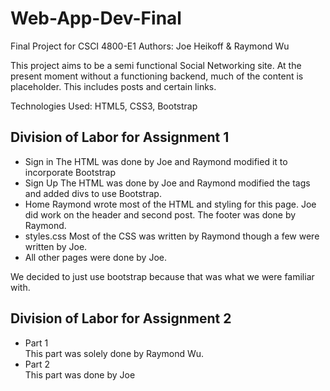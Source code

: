 # Web-App-Dev-Final
Final Project for CSCI 4800-E1
Authors: Joe Heikoff & Raymond Wu

This project aims to be a semi functional Social Networking site.
At the present moment without a functioning backend, much of the content
is placeholder. This includes posts and certain links.

Technologies Used: HTML5, CSS3, Bootstrap

## Division of Labor for Assignment 1
- Sign in
    The HTML was done by Joe and Raymond modified it to incorporate Bootstrap
- Sign Up
    The HTML was done by Joe and Raymond modified the tags and added divs to use Bootstrap.
- Home
    Raymond wrote most of the HTML and styling for this page. Joe did work on the header and second post. The footer was done by Raymond.
- styles.css
  Most of the CSS was written by Raymond though a few were written by Joe.
- All other pages were done by Joe.

We decided to just use bootstrap because that was what we were familiar with.

## Division of Labor for Assignment 2
- Part 1\
This part was solely done by Raymond Wu.
- Part 2\
This part was done by Joe
